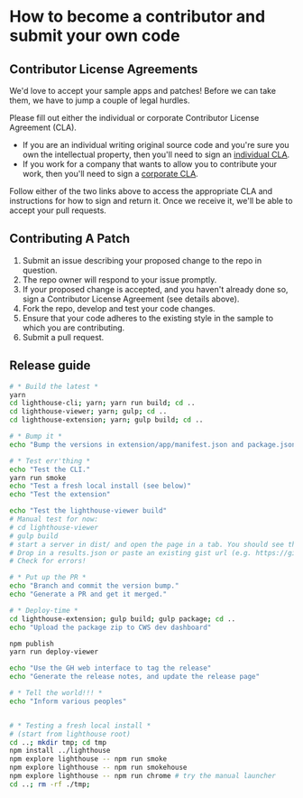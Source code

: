 # How to become a contributor and submit your own code

## Contributor License Agreements

We'd love to accept your sample apps and patches! Before we can take them, we have to jump a couple of legal hurdles.

Please fill out either the individual or corporate Contributor License Agreement (CLA).
  * If you are an individual writing original source code and you're sure you own the intellectual property, then you'll need to sign an [individual CLA](https://developers.google.com/open-source/cla/individual).
  * If you work for a company that wants to allow you to contribute your work, then you'll need to sign a [corporate CLA](https://developers.google.com/open-source/cla/corporate).

Follow either of the two links above to access the appropriate CLA and instructions for how to sign and return it. Once we receive it, we'll be able to
accept your pull requests.

## Contributing A Patch

1. Submit an issue describing your proposed change to the repo in question.
1. The repo owner will respond to your issue promptly.
1. If your proposed change is accepted, and you haven't already done so, sign a Contributor License Agreement (see details above).
1. Fork the repo, develop and test your code changes.
1. Ensure that your code adheres to the existing style in the sample to which you are contributing.
1. Submit a pull request.


## Release guide

```sh
# * Build the latest *
yarn
cd lighthouse-cli; yarn; yarn run build; cd ..
cd lighthouse-viewer; yarn; gulp; cd ..
cd lighthouse-extension; yarn; gulp build; cd ..

# * Bump it *
echo "Bump the versions in extension/app/manifest.json and package.json"

# * Test err'thing * 
echo "Test the CLI."
yarn run smoke
echo "Test a fresh local install (see below)"
echo "Test the extension"

echo "Test the lighthouse-viewer build"
# Manual test for now:
# cd lighthouse-viewer
# gulp build
# start a server in dist/ and open the page in a tab. You should see the viewer.
# Drop in a results.json or paste an existing gist url (e.g. https://gist.github.com/ebidel/b9fd478b5f40bf5fab174439dc18f83a).
# Check for errors!

# * Put up the PR *
echo "Branch and commit the version bump."
echo "Generate a PR and get it merged."

# * Deploy-time *
cd lighthouse-extension; gulp build; gulp package; cd ..
echo "Upload the package zip to CWS dev dashboard"

npm publish
yarn run deploy-viewer

echo "Use the GH web interface to tag the release"
echo "Generate the release notes, and update the release page"

# * Tell the world!!! *
echo "Inform various peoples"


# * Testing a fresh local install *
# (start from lighthouse root)
cd ..; mkdir tmp; cd tmp
npm install ../lighthouse
npm explore lighthouse -- npm run smoke
npm explore lighthouse -- npm run smokehouse
npm explore lighthouse -- npm run chrome # try the manual launcher
cd ..; rm -rf ./tmp;
```
